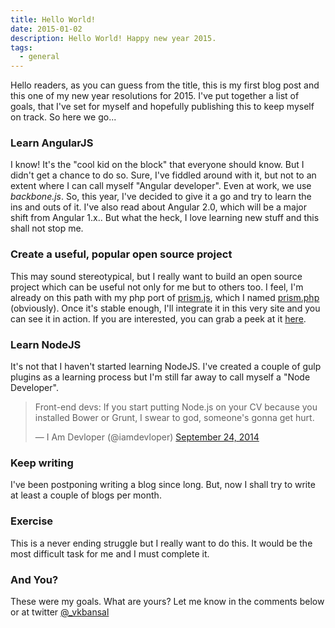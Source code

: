 ```yaml
---
title: Hello World!
date: 2015-01-02
description: Hello World! Happy new year 2015.
tags:
  - general
---
```


Hello readers, as you can guess from the title, this is my first blog post and this one of my new year resolutions for 2015. I've put together a list of goals, that I've set for myself and hopefully publishing this to keep myself on track. So here we go...

### Learn AngularJS

I know! It's the "cool kid on the block" that everyone should know. But I didn't get a chance to do so. Sure, I've fiddled around with it, but not to an extent where I can call myself "Angular developer". Even at work, we use _backbone.js_. So, this year, I've decided to give it a go and try to learn the ins and outs of it. I've also read about Angular 2.0, which will be a major shift from Angular 1.x.. But what the heck, I love learning new stuff and this shall not stop me.

### Create a useful, popular open source project

This may sound stereotypical, but I really want to build an open source project which can be useful not only for me but to others too. I feel, I'm already on this path with my php port of [prism.js](http://prismjs.com), which I named [prism.php](https://github.com/vkbansal/prism.php) (obviously). Once it's stable enough, I'll integrate it in this very site and you can see it in action. If you are interested, you can grab a peek at it [here](http://vkbansal.github.io/prism.php/).

### Learn NodeJS

It's not that I haven't started learning NodeJS. I've created a couple of gulp plugins as a learning process but I'm still far away to call myself a "Node Developer".

<blockquote class="twitter-tweet" lang="en">
	<p>
		Front-end devs: If you start putting Node.js on your CV because you installed Bower or Grunt, I
		swear to god, someone's gonna get hurt.
	</p>
	&mdash; I Am Devloper (@iamdevloper) <a href="https://twitter.com/iamdevloper/status/514797811716861953">September 24, 2014</a>
</blockquote>
<script async src="//platform.twitter.com/widgets.js" charset="utf-8"></script>

### Keep writing

I've been postponing writing a blog since long. But, now I shall try to write at least a couple of blogs per month.

### Exercise

This is a never ending struggle but I really want to do this. It would be the most difficult task for me and I must complete it.

### And You?

These were my goals. What are yours? Let me know in the comments below or at twitter [@\_vkbansal](https://twitter.com/_vkbansal)
